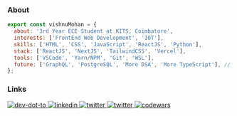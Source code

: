 ### About

```js
export const vishnuMohan = {
  about: '3rd Year ECE Student at KITS, Coimbatore',
  interests: ['FrontEnd Web Development', 'IOT'],
  skills: ['HTML', 'CSS', 'JavaScript', 'ReactJS', 'Python'],
  stack: ['ReactJS', 'NextJS', 'TailwindCSS', 'Vercel'],
  tools: ['VSCode', 'Yarn/NPM', 'Git', 'WSL'],
  future: ['GraphQL', 'PostgreSQL', 'More DSA', 'More TypeScript'], // plans for H1 2021
};
```

### Links

<p>
  <a href="https://dev.to/vishnumohanrk">
    <img src="https://img.shields.io/badge/DEV.TO-36393f.svg?&style=for-the-badge" alt="dev-dot-to" />
  </a>
  <a href="https://www.linkedin.com/in/vishnumohanrk/">
    <img src="https://img.shields.io/badge/LinkedIn-36393f.svg?&style=for-the-badge" alt="linkedin" />
  </a>
  <a href="https://twitter.com/vishnumohanrk">
    <img src="https://img.shields.io/badge/twitter-36393f.svg?&style=for-the-badge" alt="twitter" />
  </a>
  <a href="https://github.com/vishnumohanrk?tab=repositories">
    <img src="https://img.shields.io/badge/repositories-36393f.svg?&style=for-the-badge" alt="twitter" />
  </a>
  <a href="https://www.codewars.com/users/vishnumohanrk">
    <img src="https://img.shields.io/badge/codewars-36393f.svg?&style=for-the-badge" alt="codewars" />
  </a>
</p>

